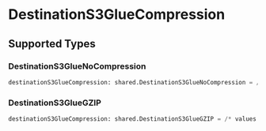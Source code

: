 # DestinationS3GlueCompression


## Supported Types

### DestinationS3GlueNoCompression

```python
destinationS3GlueCompression: shared.DestinationS3GlueNoCompression = /* values here */
```

### DestinationS3GlueGZIP

```python
destinationS3GlueCompression: shared.DestinationS3GlueGZIP = /* values here */
```

